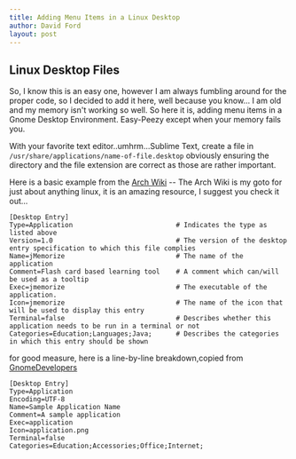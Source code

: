 ```yaml
---
title: Adding Menu Items in a Linux Desktop
author: David Ford
layout: post
---
```


## Linux Desktop Files
So, I know this is an easy one, however I am always fumbling around for the proper code, so I decided to add it here, well because you know...
I am old and my memory isn't working so well. So here it is, adding menu items in a Gnome Desktop Environment. Easy-Peezy except when 
your memory fails you.

With your favorite text editor..umhrm...Sublime Text, create a file in `/usr/share/applications/name-of-file.desktop` obviously ensuring the directory and the file extension are correct as those are rather important.

Here is a basic example from the [Arch Wiki](https://wiki.archlinux.org/index.php/Desktop_Entries) -- The Arch Wiki is my goto for just about anything linux, it is an amazing resource, I suggest you check it out...

```
[Desktop Entry]
Type=Application                          # Indicates the type as listed above
Version=1.0                               # The version of the desktop entry specification to which this file complies
Name=jMemorize                            # The name of the application
Comment=Flash card based learning tool    # A comment which can/will be used as a tooltip
Exec=jmemorize                            # The executable of the application.
Icon=jmemorize                            # The name of the icon that will be used to display this entry
Terminal=false                            # Describes whether this application needs to be run in a terminal or not
Categories=Education;Languages;Java;      # Describes the categories in which this entry should be shown
```

for good measure, here is a line-by-line breakdown,copied from [GnomeDevelopers](https://developer.gnome.org/integration-guide/stable/desktop-files.html.en)

```
[Desktop Entry]
Type=Application
Encoding=UTF-8
Name=Sample Application Name
Comment=A sample application
Exec=application
Icon=application.png
Terminal=false
Categories=Education;Accessories;Office;Internet;
```
